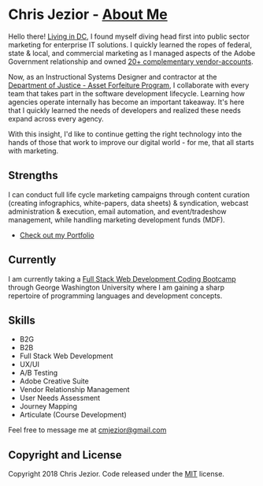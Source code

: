 # Chris Jezior - [About Me](https://about.me/chrisjezior)

Hello there! [Living in DC](https://www.google.com/maps/place/Washington,+DC/data=!4m2!3m1!1s0x89b7c6de5af6e45b:0xc2524522d4885d2a?sa=X&ved=0ahUKEwjm4JnujOvZAhVIulMKHdPuD-IQ8gEIKzAA), I found myself diving head first into public sector marketing for enterprise IT solutions. I quickly learned the ropes of federal, state & local, and commercial marketing as I managed aspects of the Adobe Government relationship and owned [20+ complementary vendor-accounts](http://www.carahsoft.com/solve/citizen-engagement).

Now, as an Instructional Systems Designer and contractor at the [Department of Justice - Asset Forfeiture Program](https://www.justice.gov/afp), I collaborate with every team that takes part in the software development lifecycle. Learning how agencies operate internally has become an important takeaway. It's here that I quickly learned the needs of developers and realized these needs expand across every agency.

With this insight, I'd like to continue getting the right technology into the hands of those that work to improve our digital world - for me, that all starts with marketing.

## Strengths

I can conduct full life cycle marketing campaigns through content curation (creating infographics, white-papers, data sheets) & syndication, webcast administration & execution, email automation, and event/tradeshow management, while handling marketing development funds (MDF).
* [Check out my Portfolio](https://cmjezior.github.io/portfolio/)

## Currently

I am currently taking a [Full Stack Web Development Coding Bootcamp](https://bootcamp.cps.gwu.edu/coding/) through George Washington University where I am gaining a sharp repertoire of programming languages and development concepts.

## Skills

* B2G
* B2B
* Full Stack Web Development
* UX/UI
* A/B Testing
* Adobe Creative Suite
* Vendor Relationship Management
* User Needs Assessment
* Journey Mapping
* Articulate (Course Development)

Feel free to message me at cmjezior@gmail.com

## Copyright and License

Copyright 2018 Chris Jezior. Code released under the [MIT](https://github.com/BlackrockDigital/startbootstrap-freelancer/blob/gh-pages/LICENSE) license.
